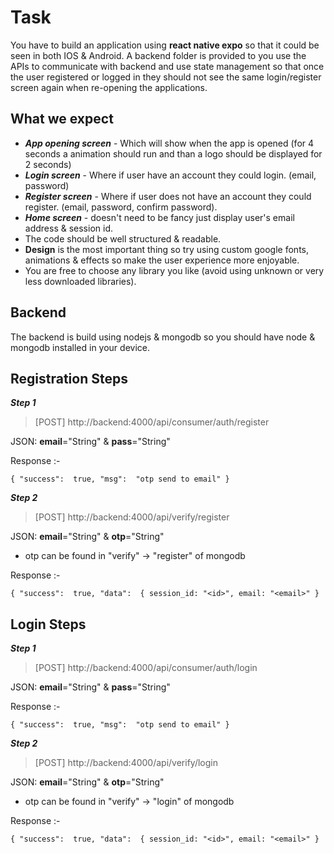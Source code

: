 # Task

You have to build an application using **react native expo** so that it could be seen in both IOS & Android. A backend folder is provided to you use the APIs to communicate with backend and use state management so that once the user registered or logged in they should not see the same login/register screen again when re-opening the applications.


## What we expect

* ***App opening screen*** - Which will show when the app is opened (for 4 seconds a animation should run and than a logo should be displayed for 2 seconds)
* ***Login screen*** - Where if user have an account they could login. (email, password)
* ***Register screen*** - Where if user does not have an account they could register. (email, password, confirm password).
* ***Home screen*** - doesn't need to be fancy just display user's email address & session id.
* The code should be well structured & readable.
* **Design** is the most important thing so try using custom google fonts, animations & effects so make the user experience more enjoyable.
* You are free to choose any library you like (avoid using unknown or very less downloaded libraries).

## Backend

The backend is build using nodejs & mongodb so you should have node & mongodb installed in your device.

## Registration Steps

***Step 1***
> [POST]     http://backend:4000/api/consumer/auth/register

JSON: **email**="String" & **pass**="String"

Response :-

    { "success":  true, "msg":  "otp send to email" }

***Step 2***
> [POST]     http://backend:4000/api/verify/register

JSON: **email**="String" & **otp**="String"
* otp can be found in "verify" ->  "register" of mongodb

Response :-

    { "success":  true, "data":  { session_id: "<id>", email: "<email>" }


## Login Steps

***Step 1***
> [POST]     http://backend:4000/api/consumer/auth/login

JSON: **email**="String" & **pass**="String"

Response :-

    { "success":  true, "msg":  "otp send to email" }

***Step 2***
> [POST]     http://backend:4000/api/verify/login

JSON: **email**="String" & **otp**="String"
* otp can be found in "verify" ->  "login" of mongodb

Response :-

    { "success":  true, "data":  { session_id: "<id>", email: "<email>" }

